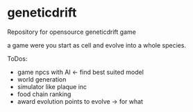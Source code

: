 # geneticdrift
Repository for opensource geneticdrift game

a game were you start as cell and evolve into a whole species.

ToDos:

* game npcs with AI <- find best suited model
* world generation
* simulator like plaque inc
* food chain ranking
* award evolution points to evolve -> for what

